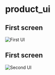 # product_ui
 
## First screen

![First UI](https://github.com/abdullah-te/Flutter_products_ui/issues/1#issue-1014380657?raw=true "Optional Title")
## First screen
![Second UI](https://github.com/abdullah-te/Flutter_products_ui/issues/2#issue-1014381010?raw=true "Optional Title")

